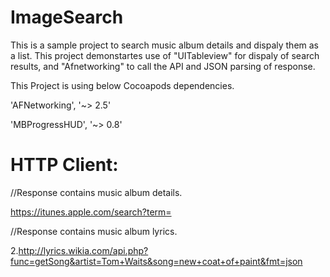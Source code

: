 # ImageSearch

This is a sample project to search music album details and dispaly them as a list. This project demonstartes use of "UITableview" for dispaly of search results, and "Afnetworking" to call the API and JSON parsing of response.

This Project is using below Cocoapods dependencies.

'AFNetworking', '~> 2.5'

'MBProgressHUD', '~> 0.8'

# HTTP Client:

//Response contains music album details.

https://itunes.apple.com/search?term=

//Response contains music album lyrics.

2.http://lyrics.wikia.com/api.php?func=getSong&artist=Tom+Waits&song=new+coat+of+paint&fmt=json
